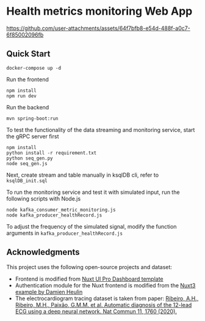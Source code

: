 
# Health metrics monitoring Web App

https://github.com/user-attachments/assets/64f7bfb8-e54d-488f-a0c7-6f85002096fb

## Quick Start

```
docker-compose up -d
```

Run the frontend

```
npm install
npm run dev
```

Run the backend

```
mvn spring-boot:run
```

To test the functionality of the data streaming and monitoring service, start the gRPC server first

```
npm install
python install -r requirement.txt
python seq_gen.py
node seq_gen.js
```

Next, create stream and table manually in ksqlDB cli, refer to `ksqlDB_init.sql`

To run the monitoring service and test it with simulated input, run the following scripts with Node.js

```
node kafka_consumer_metric_monitoring.js
node kafka_producer_healthRecord.js
```

To adjust the frequency of the simulated signal, modify the function arguments in `kafka_producer_healthRecord.js`

## Acknowledgments 

This project uses the following open-source projects and dataset:

- Frontend is modified from [Nuxt UI Pro Dashboard template](https://github.com/nuxt-ui-pro/dashboard)
- Authentication module for the Nuxt frontend is modified from the [Nuxt3 example by Damien Heulin](https://github.com/damien-hl/nuxt3-auth-example)
- The electrocardiogram tracing dataset is taken from paper: [Ribeiro, A.H., Ribeiro, M.H., Paixão, G.M.M. et al. Automatic diagnosis of the 12-lead ECG using a deep neural network. Nat Commun 11, 1760 (2020).](https://zenodo.org/records/3765780)
